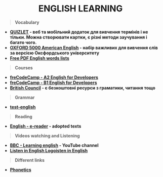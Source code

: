 <h1 style = 'text-align:center'><b>ENGLISH LEARNING</h1>

>**Vocabulary**

- **[QUIZLET](https://quizlet.com/)** - веб та мобільний додаток для вивчення термінів і не тільки. Можна створювати картки, є різні методи заучування і багато чого.
- [OXFORD 5000 American English](https://www.oxfordlearnersdictionaries.com/external/pdf/wordlists/oxford-3000-5000/American_Oxford_5000.pdf) - набір важливих для вивчення слів за версією Оксфордського університету
- [Free PDF English words lists](https://www.heylama.com/blog/free-pdf-english-vocabulary-lists)

>**Courses**

- [freCodeCamp - A2 English for Developers](https://www.freecodecamp.org/learn/a2-english-for-developers/)
- [freCodeCamp - B1 English for Developers](https://www.freecodecamp.org/learn/b1-english-for-developers/)
- [British Council](https://learnenglish.britishcouncil.org/) - є безкоштовні ресурси з граматики, читання тощо

>**Grammar**

- [test-english](https://test-english.com/grammar-points/a1/)

>**Reading**

- [English - e-reader](https://english-e-reader.net/login) - adopted texts

>**Videos watching and Listening**

- [BBC - Learning english](https://www.youtube.com/@bbclearningenglish) - YouTube channel
- [Listen in English Logoisten in English](https://www.listeninenglish.com/index.php)

>**Different links**

- [Phonetics](https://dictionary.cambridge.org/help/phonetics.html)